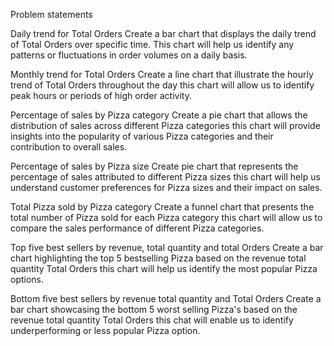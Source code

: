 Problem statements 

Daily trend for Total Orders 
Create a bar chart that displays the daily trend of Total Orders over specific time. This chart will help us identify any patterns or fluctuations in order volumes on a daily basis.  

Monthly trend for Total Orders
Create a line chart that illustrate the hourly trend of Total Orders throughout the day this chart will allow us to identify peak hours or periods of high order activity. 

Percentage of sales by Pizza category 
Create a pie chart that allows the distribution of sales across different Pizza categories this chart will provide insights into the popularity of various Pizza categories and their contribution to overall sales. 

Percentage of sales by Pizza size 
Create pie chart that represents the percentage of sales attributed to different Pizza sizes this chart will help us understand customer preferences for Pizza sizes and their impact on sales. 

Total Pizza sold by Pizza category 
Create a funnel chart that presents the total number of Pizza sold for each Pizza category this chart will allow us to compare the sales performance of different Pizza categories. 

Top five best sellers by revenue, total quantity and total Orders 
Create a bar chart highlighting the top 5 bestselling Pizza based on the revenue total quantity Total Orders this chart will help us identify the most popular Pizza options. 

Bottom five best sellers by revenue total quantity and Total Orders 
Create a bar chart showcasing the bottom 5 worst selling Pizza's based on the revenue total quantity Total Orders this chat will enable us to identify underperforming or less popular Pizza option.

